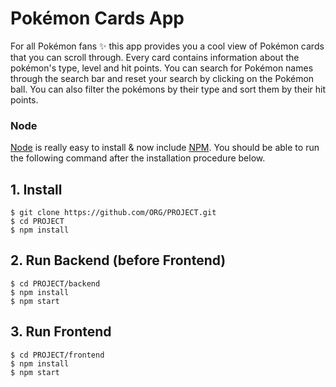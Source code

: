# Pokémon Cards App

For all Pokémon fans ✨
this app provides you a cool view of Pokémon cards that you can scroll through. 
Every card contains information about the pokémon's type, level and hit points.
You can search for Pokémon names through the search bar and reset your search by clicking on the Pokémon ball. You can also filter the pokémons by their type and sort them by their hit points. 

### Node

[Node](http://nodejs.org/) is really easy to install & now include [NPM](https://npmjs.org/).
You should be able to run the following command after the installation procedure
below.

## 1. Install

    $ git clone https://github.com/ORG/PROJECT.git
    $ cd PROJECT
    $ npm install

## 2. Run Backend (before Frontend)

    $ cd PROJECT/backend
    $ npm install
    $ npm start

## 3. Run Frontend

    $ cd PROJECT/frontend
    $ npm install
    $ npm start
